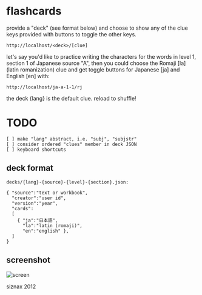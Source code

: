 # flashcards

provide a "deck" (see format below) and choose to show any of the clue
keys provided with buttons to toggle the other keys.

    http://localhost/<deck>/[clue]

let's say you'd like to practice writing the characters for the words
in level 1, section 1 of Japanese source "A", then you could choose
the Romaji [la] (latin romanization) clue and get toggle buttons for
Japanese [ja] and English [en] with:

    http://localhost/ja-a-1-1/rj

the deck {lang} is the default clue. reload to shuffle!

# TODO

    [ ] make "lang" abstract, i.e. "subj", "subjstr"
    [ ] consider ordered "clues" member in deck JSON
    [ ] keyboard shortcuts

## deck format

    decks/{lang}-{source}-{level}-{section}.json:

    { "source":"text or workbook",
      "creator":"user id",
      "version":"year",
      "cards":
      [
        { "ja":"日本語", 
          "la":"latin (romaji)",
          "en":"english" },
      ]
    }

## screenshot

![screen](https://github.com/siznax/flashcards/raw/master/static/screen.png)


siznax 2012

